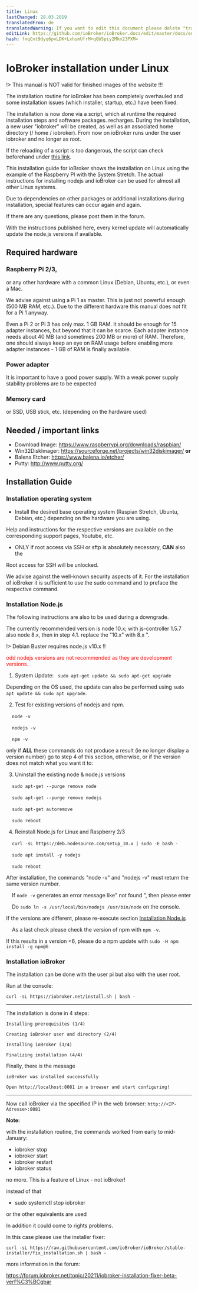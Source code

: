 ```yaml
---
title: Linux
lastChanged: 28.03.2019
translatedFrom: de
translatedWarning: If you want to edit this document please delete "translatedFrom" field, elsewise this document will be translated automatically again
editLink: https://github.com/ioBroker/ioBroker.docs/edit/master/docs/en/install/linux.md
hash: fxqCnt9dyq6pvLDK+LxhsmUfrM+qGb5piy2Mkn23PXM=
---
```

# IoBroker installation under Linux
!> This manual is NOT valid for finished images of the website !!!

The installation routine for ioBroker has been completely overhauled and some installation issues (which installer, startup, etc.) have been fixed.

The installation is now done via a script, which at runtime the required installation steps and software packages. recharges. During the installation, a new user "iobroker" will be created, as well as an associated home directory (/ home / iobroker). From now on ioBroker runs under the user iobroker and no longer as root.

If the reloading of a script is too dangerous, the script can check beforehand under [this link](https://raw.githubusercontent.com/ioBroker/ioBroker/stable-installer/installer.sh).

This installation guide for ioBroker shows the installation on Linux using the example of the Raspberry PI with the System Stretch. The actual instructions for installing nodejs and ioBroker can be used for almost all other Linux systems.

Due to dependencies on other packages or additional installations during installation, special features can occur again and again.

If there are any questions, please post them in the forum.

With the instructions published here, every kernel update will automatically update the node.js versions if available.

## Required hardware
### Raspberry Pi 2/3,
or any other hardware with a common Linux (Debian, Ubuntu, etc.), or even a Mac.

We advise against using a Pi 1 as master. This is just not powerful enough (500 MB RAM, etc.). Due to the different hardware this manual does not fit for a Pi 1 anyway.

Even a Pi 2 or Pi 3 has only max. 1 GB RAM. It should be enough for 15 adapter instances, but beyond that it can be scarce. Each adapter instance needs about 40 MB (and sometimes 200 MB or more) of RAM. Therefore, one should always keep an eye on RAM usage before enabling more adapter instances - 1 GB of RAM is finally available.

### Power adapter
It is important to have a good power supply. With a weak power supply stability problems are to be expected

### Memory card
or SSD, USB stick, etc. (depending on the hardware used)

## Needed / important links
* Download Image: https://www.raspberrypi.org/downloads/raspbian/
* Win32DiskImager: https://sourceforge.net/projects/win32diskimager/ **or**
* Balena Etcher: https://www.balena.io/etcher/
* Putty: http://www.putty.org/

## Installation Guide
### Installation operating system
* Install the desired base operating system (Raspian Stretch, Ubuntu, Debian, etc.) depending on the hardware you are using.

Help and instructions for the respective versions are available on the corresponding support pages, Youtube, etc.

* ONLY if root access via SSH or sftp is absolutely necessary, **CAN** also the

Root access for SSH will be unlocked.

We advise against the well-known security aspects of it. For the installation of ioBroker it is sufficient to use the sudo command and to preface the respective command.

### Installation Node.js
The following instructions are also to be used during a downgrade.

The currently recommended version is node 10.x; with js-controller 1.5.7 also node 8.x, then in step 4.1. replace the "10.x" with 8.x ".

!> Debian Buster requires node.js v10.x !!

<span style="color:red">odd nodejs versions are not recommended as they are development versions.</span>

1. System Update: `` sudo apt-get update && sudo apt-get upgrade``

Depending on the OS used, the update can also be performed using ``sudo apt update && sudo apt upgrade``.

2. Test for existing versions of nodejs and npm.

    ``node -v``

    ``nodejs -v``

    ``npm -v``

only if **ALL** these commands do not produce a result (ie no longer display a version number) go to step 4 of this section, otherwise, or if the version does not match what you want it to:

3. Uninstall the existing node & node.js versions

    ``sudo apt-get --purge remove node``

    ``sudo apt-get --purge remove nodejs``

    ``sudo apt-get autoremove``

    ``sudo reboot``

4. Reinstall Node.js for Linux and Raspberry 2/3

    ``curl -sL https://deb.nodesource.com/setup_10.x | sudo -E bash -``

    ``sudo apt install -y nodejs``

    ``sudo reboot``

After installation, the commands "node -v" and "nodejs -v" must return the same version number.

    If ``node -v`` generates an error message like" not found ", then please enter

    Do ``sudo ln -s /usr/local/bin/nodejs /usr/bin/node`` on the console.

If the versions are different, please re-execute section [Installation Node.js](#installation-nodejs)

    As a last check please check the version of npm with ``npm -v``.

If this results in a version <6, please do a npm update with ``sudo -H npm install -g npm@6``

### Installation ioBroker
The installation can be done with the user pi but also with the user root.

Run at the console:

``curl -sL https://iobroker.net/install.sh | bash -``

---

The installation is done in 4 steps:

``Installing prerequisites (1/4)``

``Creating ioBroker user and directory (2/4)``

``Installing ioBroker (3/4)``

``Finalizing installation (4/4)``

Finally, there is the message

``ioBroker was installed successfully``

``Open http://localhost:8081 in a browser and start configuring!``

---

Now call ioBroker via the specified IP in the web browser: ``http://<IP-Adresse>:8081``

**Note:**

with the installation routine, the commands worked from early to mid-January:

* iobroker stop
* iobroker start
* iobroker restart
* iobroker status

no more. This is a feature of Linux - not ioBroker!

instead of that

* sudo systemctl stop iobroker

or the other equivalents are used

In addition it could come to rights problems.

In this case please use the installer fixer:

``curl -sL https://raw.githubusercontent.com/ioBroker/ioBroker/stable-installer/fix_installation.sh | bash -``

more information in the forum:

https://forum.iobroker.net/topic/20211/iobroker-installation-fixer-beta-verf%C3%BCgbar
